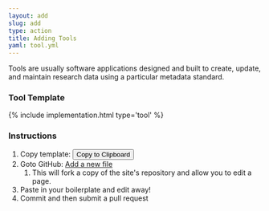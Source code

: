 ```yaml
---
layout: add
slug: add
type: action
title: Adding Tools
yaml: tool.yml
---
```

<div id="tools">
<p>Tools are usually software applications designed and built to create,
  update, and maintain research data using a particular metadata standard.</p>
<h3>Tool Template</h3>
{% include implementation.html type='tool' %}

<h3>Instructions</h3>
<ol>
<li>Copy template: <button class="clip-button btn btn-primary" title="copy to
                         clipboard" type="button" 
                         data-clipboard-text="{% include {{page.yaml}} %}">
    Copy to Clipboard</button></li>
<li>Goto GitHub: <a href="{{ site.repourl }}/new/{{ site.repobranch }}/tools">
    Add a new file</a>
  <ol>
    <li>This will fork a copy of the site's repository and allow you to edit a
        page.</li>
  </ol>
</li>
<li>Paste in your boilerplate and edit away!</li>
<li>Commit and then submit a pull request</li>
</ol>
</div>
